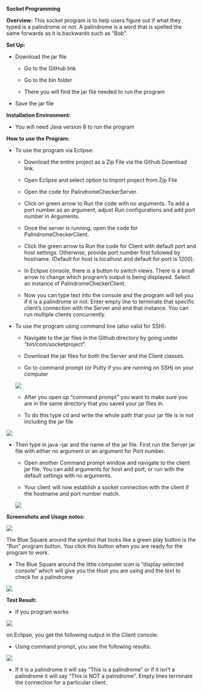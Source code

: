 **Socket Programming**

**Overview:** This socket program is to help users figure out if what they typed
is a palindrome or not. A palindrome is a word that is spelled the same forwards
as it is backwards such as “Bob”.

**Set Up:**

-   Download the jar file

    -   Go to the GitHub link

    -   Go to the bin folder

    -   There you will find the jar file needed to run the program

-   Save the jar file

**Installation Environment:**

-   You will need Java version 8 to run the program

**How to use the Program:**

-   To use the program via Eclipse:

    -   Download the entire project as a Zip File via the Github Download link.

    -   Open Eclipse and select option to Import project from Zip File

    -   Open the code for PalindromeCheckerServer.

    -   Click on green arrow to Run the code with no arguments. To add a port
        number as an argument, adjust Run configurations and add port number in
        Arguments.

    -   Once the server is running, open the code for PalindromeCheckerClient.

    -   Click the green arrow to Run the code for Client with default port and
        host settings. Otherwise, provide port number first followed by
        hostname. (Default for host is localhost and default for port is 1200).

    -   In Eclipse console, there is a button to switch views. There is a small
        arrow to change which program’s output is being displayed. Select an
        instance of PalindromeCheckerClient.

    -   Now you can type text into the console and the program will tell you if
        it is a palindrome or not. Enter empty line to terminate that specific
        client’s connection with the Server and end that instance. You can run
        multiple clients concurrently.

-   To use the program using command line (also valid for SSH):

    -   Navigate to the jar files in the Github directory by going under
        “bin/com/socketproject”.

    -   Download the jar files for both the Server and the Client classes.

    -   Go to command prompt (or Putty if you are running on SSH) on your
        computer

    ![](media/b51102045d3f758bd185ac7b3f40fb66.png)

    -   After you open up “command prompt” you want to make sure you are in the
        same directory that you saved your jar files in.

    -   To do this type cd and write the whole path that your jar file is in not
        including the jar file

![](media/be4fa508080f84513b679274c06fc779.png)

-   Then type in java –jar and the name of the jar file. First run the Server
    jar file with either no argument or an argument for Port number.

    -   Open another Command prompt window and navigate to the client jar file.
        You can add arguments for host and port, or run with the default
        settings with no arguments.

    -   Your client will now establish a socket connection with the client if
        the hostname and port number match.

    ![](media/df320f8ab96034096075eff0a4fceef1.png)

**Screenshots and Usage notes:**

![](media/a5cefc906c781f3389c34487870e4606.png)

The Blue Square around the symbol that looks like a green play button is the
“Run” program button. You click this button when you are ready for the program
to work.

-   The Blue Square around the little computer icon is “display selected
    console” which will give you the Host you are using and the text to check
    for a palindrome

![](media/fb27e699f10a4a204a6694cc3a819704.png)

**Test Result:**

-   If you program works

![](media/14c72877d9c1d7293925d071f2f8867d.png)

on Eclipse, you get the following output in the Client console:

-   Using command prompt, you see the following results:

![](media/132f77630b99928efe9a04dd83a376d8.png)

-   If it is a palindrome it will say “This is a palindrome” or if it isn’t a
    palindrome it will say “This is NOT a palindrome”. Empty lines terminate the
    connection for a particular client.
